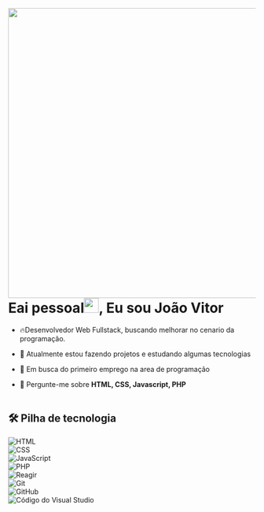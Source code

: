 <img align="right" height="590em" src="https://raw.githubusercontent.com/gist/JoaoVitorHz/bbd76d9d7839acaf2e648ee4947ad0d6/raw/0663f4ce2cd9dc7dcac6642139993b308a85843b/githubcard.svg"/>
<h1 align="left">Eai pessoal<img src="https://raw.githubusercontent.com/kaueMarques/kaueMarques/master/hi.gif" width="30px">, Eu sou João Vitor</h1 >

- 🔥Desenvolvedor Web Fullstack, buscando melhorar no cenario da programação.

- 🔭 Atualmente estou fazendo projetos e estudando algumas tecnologias 

- 🔎 Em busca do primeiro emprego na area de programação 
<!-- 👨‍💻 Todos os meus projetos estão disponíveis em [ maykbrito.dev ](https://maykbrito.dev) -->

- 💬 Pergunte-me sobre **HTML, CSS, Javascript, PHP** 
<br><br>
##  🛠   Pilha de tecnologia
![ HTML ](https://img.shields.io/badge/-HTML-05122A?style=flat&logo=HTML5)  
![ CSS ](https://img.shields.io/badge/-CSS-05122A?style=flat&logo=CSS3&logoColor=1572B6)  
![ JavaScript ](https://img.shields.io/badge/-JavaScript-05122A?style=flat&logo=javascript)  
![ PHP ](https://img.shields.io/badge/-PHP-05122A?style=flat&logo=PHP&logoColor=)  
![ Reagir ](https://img.shields.io/badge/-React-05122A?style=flat&logo=react)  
![ Git ](https://img.shields.io/badge/-Git-05122A?style=flat&logo=git)  
![ GitHub ](https://img.shields.io/badge/-GitHub-05122A?style=flat&logo=github)  
![ Código do Visual Studio ](https://img.shields.io/badge/-Visual%20Studio%20Code-05122A?style=flat&logo=visual-studio-code&logoColor=007ACC)  
<br><br>

